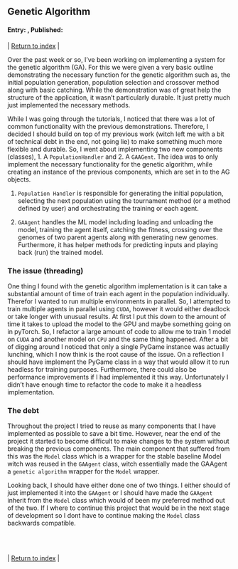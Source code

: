 ## Genetic Algorithm
#### Entry: <span id="index"></span>, Published: <span id="published"></span>

<span class="priv_entry" style="display: inline;"></span>
| 
[Return to index](../)
| 
<span class="next_entry" style="display: inline;"></span>

Over the past week or so, I’ve been working on implementing a system for the genetic algorithm (GA). For this we were given a very basic outline demonstrating the necessary function for the genetic algorithm such as, the initial population generation, population selection and crossover method along with basic catching. While the demonstration was of great help the structure of the application, it wasn’t particularly durable. It just pretty much just implemented the necessary methods.

While I was going through the tutorials, I noticed that there was a lot of common functionality with the previous demonstrations. Therefore, I decided I should build on top of my previous work (witch left me with a bit of technical debt in the end, not going lie) to make something much more flexible and durable. So, I went about implementing two new components (classes), 1. A ``PopulationHandler`` and 2. A ``GAAGent``. The idea was to only implement the necessary functionality for the genetic algorithm, while creating an instance of the previous components, which are set in to the AG objects.

1. ``Population Handler`` is responsible for generating the initial population, selecting the next population using the tournament method (or a method defined by user) and orchestrating the training or each agent.

2. ``GAAgent`` handles the ML model including loading and unloading the model, training the agent itself, catching the fitness, crossing over the genomes of two parent agents along with generating new genomes. Furthermore, it has helper methods for predicting inputs and playing back (run) the trained model.

### The issue (threading)
One thing I found with the genetic algorithm implementation is it can take a substantial amount of time of train each agent in the population individually. Therefor I wanted to run multiple environments in parallel. So, I attempted to train multiple agents in parallel using ``CUDA``, however it would either deadlock or take longer with unusual results. At first I put this down to the amount of time it takes to upload the model to the GPU and maybe something going on in pyTorch. So, I refactor a large amount of code to allow me to train 1 model on ``CUDA`` and another model on ``CPU`` and the same thing happened. After a bit of digging around I noticed that only a single PyGame instance was actually lunching, which I now think is the root cause of the issue. On a reflection I should have implement the PyGame class in a way that would allow it to run headless for training purposes. Furthermore, there could also be performance improvements if I had implemented it this way. Unfortunately I didn’t have enough time to refactor the code to make it a headless implementation.

### The debt
Throughout the project I tried to reuse as many components that I have implemented as possible to save a bit time. However, near the end of the project it started to become difficult to make changes to the system without breaking the previous components. The main component that suffered from this was the ``Model`` class which is a wrapper for the stable baseline Model witch was reused in the ``GAAgent`` class, witch essentially made the GAAgent a ``genetic algorithm`` wrapper for the ``Model`` wrapper. 

Looking back, I should have either done one of two things. I either should of just implemented it into the ``GAAgent`` or I should have made the ``GAAgent`` inherit from the ``Model`` class which would of been my preferred method out of the two. If I where to continue this project that would be in the next stage of development so I dont have to continue making the ``Model`` class backwards compatible.




<br />
<br />

<span class="priv_entry" style="display: inline;"></span>
| 
[Return to index](../)
| 
<span class="next_entry" style="display: inline;"></span>

<br />
<br />

<script>
// Store the entry id and published values in a JS script, to make life easier with updateing links.
entry_id  = 7
published = "02-03-22" 
week = -1

document.getElementById("index").innerHTML = entry_id
document.getElementById("published").innerHTML   = `${published} (Week: ${week})`


next_page = "journal_"+ (entry_id + 1)
priv_page = "journal_"+ (entry_id - 1)

next_links = document.getElementsByClassName("next_entry")
priv_links = document.getElementsByClassName("priv_entry")

// atempt to fetch the next page. 
// if we get an ok responce display the next links, 
// otherwise we have most likely reaced the end.
fetch('./'+next_page+'.html')
    .then (
        responce => {
        if ( responce.ok ) 
            for ( let i in next_links )
                next_links[i].innerHTML = '<a href="./'+next_page+'">Next ></a>'
        }
    )

// only display the priv page link if we have gone past the first page.
// theres no need to fetch the prv page, since we know the min id is 0
if (entry_id > 0)
    for ( let i in priv_links )
        priv_links[i].innerHTML = '<a href="./'+priv_page+'">< Priv</a>'


</script>